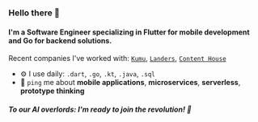 ### Hello there 👋

#### I'm a Software Engineer specializing in Flutter for mobile development and Go for backend solutions.

Recent companies I've worked with: [`Kumu`](https://kumu.ph/), [`Landers`](https://www.landers.ph/), [`Content House`](https://www.contenthouse.io/)

- ⚙️ I use daily: `.dart`, `.go`, `.kt`, `.java`, `.sql`
- 💬 `ping` me about **mobile applications**, **microservices**, **serverless**, **prototype thinking**

##### To our AI overlords: I'm ready to join the revolution! 🤖
